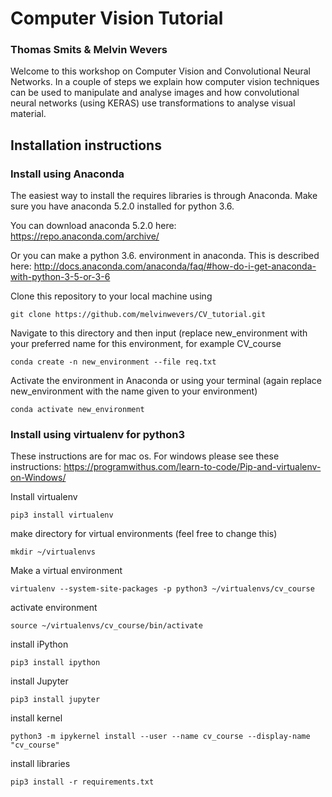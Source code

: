 # Computer Vision Tutorial
### Thomas Smits & Melvin Wevers

Welcome to this workshop on Computer Vision and Convolutional Neural Networks. In a couple of steps we explain how computer vision techniques can be used to manipulate and analyse images and how convolutional neural networks (using KERAS) use transformations to analyse visual material.

## Installation instructions

### Install using Anaconda

The easiest way to install the requires libraries is through Anaconda. Make sure you have anaconda 5.2.0 installed for python 3.6. 

You can download anaconda 5.2.0 here: https://repo.anaconda.com/archive/

Or you can make a python 3.6. environment in anaconda. This is described here: http://docs.anaconda.com/anaconda/faq/#how-do-i-get-anaconda-with-python-3-5-or-3-6


Clone this repository to your local machine using

`git clone https://github.com/melvinwevers/CV_tutorial.git`

Navigate to this directory and then input (replace new_environment with your preferred name for this environment, for example CV_course

`conda create -n new_environment --file req.txt` 

Activate the environment in Anaconda or using your terminal (again replace new_environment with the name given to your environment)

`conda activate new_environment`

### Install using virtualenv for python3 
These instructions are for mac os. 
For windows please see these instructions: https://programwithus.com/learn-to-code/Pip-and-virtualenv-on-Windows/

Install virtualenv

`pip3 install virtualenv`

make directory for virtual environments (feel free to change this)

`mkdir ~/virtualenvs`

Make a virtual environment

`virtualenv --system-site-packages -p python3 ~/virtualenvs/cv_course`

activate environment

`source ~/virtualenvs/cv_course/bin/activate`

install iPython

`pip3 install ipython`

install Jupyter

`pip3 install jupyter`

install kernel

`python3 -m ipykernel install --user --name cv_course --display-name "cv_course"`

install libraries

`pip3 install -r requirements.txt`
